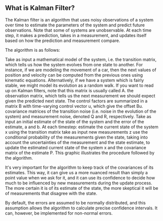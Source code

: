 


## What is Kalman Filter?

The Kalman filter is an algorithm that uses noisy observations of a system over time to estimate the parameters of the system and predict future observations. Note that some of systems are unobservable. At each time step, it makes a prediction, takes in a measurement, and updates itself based on how the prediction and measurement compare.

The algorithm is as follows:

Take as input a mathematical model of the system, i.e. the transition matrix, which tells us how the system evolves from one state to another. For instance, if we are modeling the movement of a car, then the next values of position and velocity can be computed from the previous ones using kinematic equations. Alternatively, if we have a system which is fairly stable, we might model its evolution as a random walk. If you want to read up on Kalman filters, note that this matrix is usually called A. the observation matrix, which tells us the next measurement we should expect given the predicted next state. The control factors are summarized in a matrix B with time-varying control vector u, which give the offset Bu. covariance matrices of the transition noise (i.e. noise in the evolution of the system) and measurement noise, denoted Q and R, respectively. Take as input an initial estimate of the state of the system and the error of the estimate, a and b. At each timestep: estimate the current state of the system x using the transition matrix take as input new measurements z use the conditional probability of the measurements given the state, taking into account the uncertainties of the measurement and the state estimate, to update the estimated current state of the system x and the covariance matrix of the estimate P. This graphic illustrates the procedure followed by the algorithm.

It's very important for the algorithm to keep track of the covariances of its estimates. This way, it can give us a more nuanced result than simply a point value when we ask for it, and it can use its confidence to decide how much to be influenced by new measurements during the update process. The more certain it is of its estimate of the state, the more skeptical it will be of measurements that disagree with the state.

By default, the errors are assumed to be normally distributed, and this assumption allows the algorithm to calculate precise confidence intervals. It can, however, be implemented for non-normal errors.

